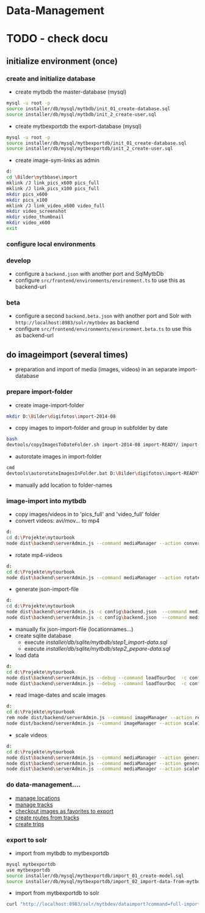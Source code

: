 # Data-Management

# TODO - check docu

## initialize environment (once)

### create and initialize database
- create mytbdb the master-database (mysql)
```bash
mysql -u root -p 
source installer/db/mysql/mytbdb/init_01_create-database.sql
source installer/db/mysql/mytbdb/init_2_create-user.sql
```
- create mytbexportdb the export-database (mysql)
```bash
mysql -u root -p 
source installer/db/mysql/mytbexportdb/init_01_create-database.sql
source installer/db/mysql/mytbexportdb/init_2_create-user.sql
``` 
- create image-sym-links as admin
```bash
d:
cd \Bilder\mytbbase\import
mklink /J link_pics_x600 pics_full
mklink /J link_pics_x100 pics_full
mkdir pics_x600
mkdir pics_x100
mklink /J link_video_x600 video_full
mkdir video_screenshot
mkdir video_thumbnail
mkdir video_x600
exit
```

### configure local environments

### develop 
- configure a ```backend.json``` with another port and SqlMytbDb
- configure ```src/frontend/environments/environment.ts``` to use this as backend-url 

### beta
- configure a second ```backend.beta.json``` with another port and Solr with ```http://localhost:8983/solr/mytbdev``` as backend
- configure ```src/frontend/environments/environment.beta.ts``` to use this as backend-url 

## do imageimport (several times) 
- preparation and import of media (images, videos) in an separate import-database

### prepare import-folder
- create image-import-folder
```bash
mkdir D:\Bilder\digifotos\import-2014-08
```
- copy images to import-folder and group in subfolder by date
```bash
bash
devtools/copyImagesToDateFolder.sh import-2014-08 import-READY/ import-2014-08
```
- autorotate images in import-folder
```bash
cmd
devtools\autorotateImagesInFolder.bat D:\Bilder\digifotos\import-READY\import-2014-08
```
- manually add location to folder-names 

### image-import into mytbdb
- copy images/videos in to 'pics_full' and 'video_full' folder
- convert videos: avi/mov... to mp4
```bash
d:
cd d:\Projekte\mytourbook 
node dist\backend\serverAdmin.js --command mediaManager --action convertVideosFromMediaDirToMP4 --importDir D:\Bilder\mytbbase\import\video_full\ --outputDir D:\Bilder\mytbbase\import\video_full\ --debug true
``` 
- rotate mp4-videos
```bash
d:
cd d:\Projekte\mytourbook 
node dist\backend\serverAdmin.js --command mediaManager --action rotateVideo  --rotate 270 --debug true --srcFile D:\Bilder\mytbbase\import\video_full\import-2015-05_20150410-bad-brambach\CIMG6228.MOV.MP4
``` 
- generate json-import-file
```bash
d:
cd d:\Projekte\mytourbook 
node dist\backend\serverAdmin.js -c config\backend.json  --command mediaManager --action generateTourDocsFromMediaDir --importDir D:\Bilder\mytbbase\import\pics_full\ --debug true > D:\Bilder\mytbbase\import\mytbdb-import-images.json 
node dist\backend\serverAdmin.js -c config\backend.json  --command mediaManager --action generateTourDocsFromMediaDir --importDir D:\Bilder\mytbbase\import\video_full\ --debug true > D:\Bilder\mytbbase\import\mytbdb-import-videos.json 
```
- manually fix json-import-file (locationnames...)
- create sqlite database
    - execute *installer/db/sqlite/mytbdb/step1_import-data.sql*
    - execute *installer/db/sqlite/mytbdb/step2_pepare-data.sql*
- load data
```bash
d:
cd d:\Projekte\mytourbook 
node dist\backend\serverAdmin.js --debug --command loadTourDoc  -c config\backend.json -f D:\Bilder\mytbbase\import\mytbdb-import-images.json
node dist\backend\serverAdmin.js --debug --command loadTourDoc  -c config\backend.json -f D:\Bilder\mytbbase\import\mytbdb-import-videos.json
```
- read image-dates and scale images
```bash
d:
cd d:\Projekte\mytourbook 
rem node dist/backend/serverAdmin.js --command imageManager --action readImageDates -c config/backendt.json
node dist/backend/serverAdmin.js --command imageManager --action scaleImages -c config/backend.json
```
- scale videos
```bash
d:
cd d:\Projekte\mytourbook 
node dist\backend\serverAdmin.js --command mediaManager --action generateVideoScreenshotFromMediaDir --importDir D:\Bilder\mytbbase\import\video_full\ --outputDir D:\Bilder\mytbbase\import\\video_screenshot\ --debug true
node dist\backend\serverAdmin.js --command mediaManager --action generateVideoPreviewFromMediaDir --importDir D:\Bilder\mytbbase\import\video_full\ --outputDir D:\Bilder\mytbbase\import\video_thumbnail\ --debug true
node dist\backend\serverAdmin.js --command mediaManager --action scaleVideosFromMediaDirToMP4 --importDir D:\Bilder\mytbbase\import\video_full\ --outputDir D:\Bilder\mytbbase\import\video_x600\ --debug true
```
### do data-management....
- [manage locations](http://localhost:4002/mytbdev/de/tdoc/search/jederzeit/ueberall/alles/egal/ungefiltert/relevance/location/10/1)
- [manage tracks](http://localhost:4002/mytbdev/de/tdoc/search/jederzeit/ueberall/alles/egal/ungefiltert/relevance/track/10/1) 
- [checkout images as favorites to export](http://localhost:4002/mytbdev/de/tdoc/search/jederzeit/ueberall/alles/egal/ungefiltert/relevance/track/10/1) 
- [create routes from tracks](http://localhost:4002/mytbdev/de/tdoc/search/jederzeit/ueberall/alles/egal/ungefiltert/relevance/track/10/1)
- [create trips](http://localhost:4002/mytbdev/de/tdocadmin/create/TRIP)

### export to solr
- import from mytbdb to mytbexportdb
```bash
mysql mytbexportdb
use mytbexportdb
source installer/db/mysql/mytbexportdb/import_01_create-model.sql
source installer/db/mysql/mytbexportdb/import_02_import-data-from-mytbdb.sql;
```
- import from mytbexportdb to solr
```bash
curl "http://localhost:8983/solr/mytbdev/dataimport?command=full-import&clean=true&commit=true&optimize=true&synchronous=true"
```


